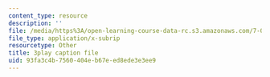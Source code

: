```yaml
---
content_type: resource
description: ''
file: /media/https%3A/open-learning-course-data-rc.s3.amazonaws.com/7-012-introduction-to-biology-fall-2004/93fa3c4b7560404eb67eed8ede3e3ee9_dENgjMVCHaA.srt
file_type: application/x-subrip
resourcetype: Other
title: 3play caption file
uid: 93fa3c4b-7560-404e-b67e-ed8ede3e3ee9
---
```

